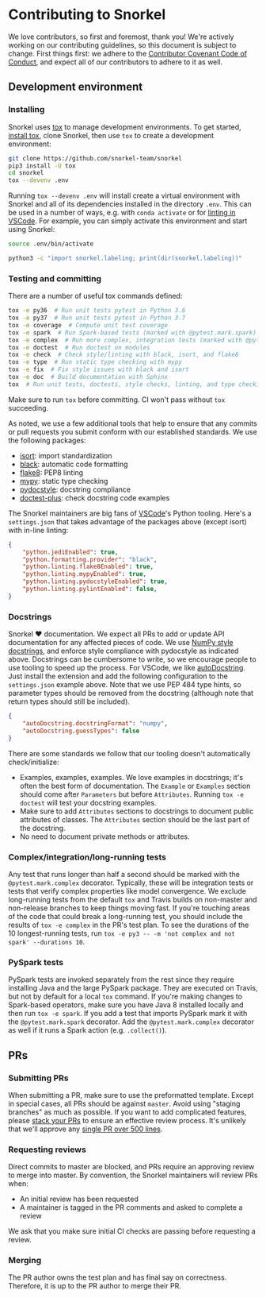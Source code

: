 # Contributing to Snorkel

We love contributors, so first and foremost, thank you!
We're actively working on our contributing guidelines, so this document is subject to change.
First things first: we adhere to the
[Contributor Covenant Code of Conduct](http://contributor-covenant.org/version/1/4/),
and expect all of our contributors to adhere to it as well.

## Development environment

### Installing

Snorkel uses [tox](https://tox.readthedocs.io) to manage development environments.
To get started, [install tox](https://tox.readthedocs.io/en/latest/install.html),
clone Snorkel, then use `tox` to create a development environment:

```bash
git clone https://github.com/snorkel-team/snorkel
pip3 install -U tox
cd snorkel
tox --devenv .env
```

Running `tox --devenv .env` will install create a virtual environment with Snorkel
and all of its dependencies installed in the directory `.env`.
This can be used in a number of ways, e.g. with `conda activate`
or for [linting in VSCode](https://code.visualstudio.com/docs/python/environments#_where-the-extension-looks-for-environments).
For example, you can simply activate this environment and start using Snorkel:

```bash
source .env/bin/activate

python3 -c "import snorkel.labeling; print(dir(snorkel.labeling))"
```

### Testing and committing

There are a number of useful tox commands defined:

```bash
tox -e py36  # Run unit tests pytest in Python 3.6
tox -e py37  # Run unit tests pytest in Python 3.7
tox -e coverage  # Compute unit test coverage
tox -e spark  # Run Spark-based tests (marked with @pytest.mark.spark)
tox -e complex  # Run more complex, integration tests (marked with @pytest.mark.complex)
tox -e doctest  # Run doctest on modules
tox -e check  # Check style/linting with black, isort, and flake8
tox -e type  # Run static type checking with mypy
tox -e fix  # Fix style issues with black and isort
tox -e doc  # Build documentation with Sphinx
tox  # Run unit tests, doctests, style checks, linting, and type checking
```

Make sure to run `tox` before committing.
CI won't pass without `tox` succeeding.

As noted, we use a few additional tools that help to ensure that any commits or pull requests you submit conform with our established standards.
We use the following packages:
* [isort](https://github.com/timothycrosley/isort): import standardization
* [black](https://black.readthedocs.io/en/stable/): automatic code formatting
* [flake8](http://flake8.pycqa.org/en/latest/): PEP8 linting
* [mypy](http://mypy-lang.org/): static type checking
* [pydocstyle](http://www.pydocstyle.org/): docstring compliance
* [doctest-plus](https://github.com/astropy/pytest-doctestplus): check docstring code examples

The Snorkel maintainers are big fans of [VSCode](https://code.visualstudio.com/)'s Python tooling.
Here's a `settings.json` that takes advantage of the packages above (except isort) with in-line linting:

```json
{
    "python.jediEnabled": true,
    "python.formatting.provider": "black",
    "python.linting.flake8Enabled": true,
    "python.linting.mypyEnabled": true,
    "python.linting.pydocstyleEnabled": true,
    "python.linting.pylintEnabled": false,
}
```

### Docstrings

Snorkel ♥ documentation.
We expect all PRs to add or update API documentation for any affected pieces of code.
We use [NumPy style docstrings](https://sphinxcontrib-napoleon.readthedocs.io/en/latest/example_numpy.html), and enforce style compliance with pydocstyle as indicated above.
Docstrings can be cumbersome to write, so we encourage people to use tooling to speed up the process.
For VSCode, we like [autoDocstring](https://marketplace.visualstudio.com/items?itemName=njpwerner.autodocstring).
Just install the extension and add the following configuration to the `settings.json` example above.
Note that we use PEP 484 type hints, so parameter types should be removed from the docstring (although note that return types should still be included).

```json
{
    "autoDocstring.docstringFormat": "numpy",
    "autoDocstring.guessTypes": false
}
```

There are some standards we follow that our tooling doesn't automatically check/initialize:

* Examples, examples, examples.
  We love examples in docstrings; it's often the best form of documentation.
  The `Example` or `Examples` section should come after `Parameters` but before `Attributes`.
  Running `tox -e doctest` will test your docstring examples.
* Make sure to add `Attributes` sections to docstrings to document public attributes of
  classes.
  The `Attributes` section should be the last part of the docstring.
* No need to document private methods or attributes.


### Complex/integration/long-running tests

Any test that runs longer than half a second should be marked with the
`@pytest.mark.complex` decorator.
Typically, these will be integration tests or tests that verify complex
properties like model convergence.
We exclude long-running tests from the default `tox` and Travis builds
on non-master and non-release branches to keep things moving fast.
If you're touching areas of the code that could break a long-running test,
you should include the results of `tox -e complex` in the PR's test plan.
To see the durations of the 10 longest-running tests, run
`tox -e py3 -- -m 'not complex and not spark' --durations 10`.


### PySpark tests

PySpark tests are invoked separately from the rest since they require
installing Java and the large PySpark package.
They are executed on Travis, but not by default for a local `tox` command.
If you're making changes to Spark-based operators, make sure you have
Java 8 installed locally and then run `tox -e spark`.
If you add a test that imports PySpark mark it with the
`@pytest.mark.spark` decorator.
Add the `@pytest.mark.complex` decorator as well if it runs a Spark
action (e.g. `.collect()`).


## PRs

### Submitting PRs

When submitting a PR, make sure to use the preformatted template.
Except in special cases, all PRs should be against `master`.
Avoid using "staging branches" as much as possible.
If you want to add complicated features, please
[stack your PRs](https://graysonkoonce.com/stacked-pull-requests-keeping-github-diffs-small/)
to ensure an effective review process.
It's unlikely that we'll approve any
[single PR over 500 lines](https://www.ibm.com/developerworks/rational/library/11-proven-practices-for-peer-review/index.html).


### Requesting reviews

Direct commits to master are blocked, and PRs require an approving review
to merge into master.
By convention, the Snorkel maintainers will review PRs when:
  * An initial review has been requested
  * A maintainer is tagged in the PR comments and asked to complete a review

We ask that you make sure initial CI checks are passing before requesting a review.


### Merging

The PR author owns the test plan and has final say on correctness.
Therefore, it is up to the PR author to merge their PR.
